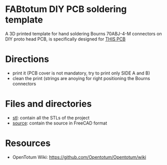 # FABtotum DIY PCB soldering template
A 3D printed template for hand soldering Bourns 70ABJ-4-M connectors on DIY proto head PCB, is specifically designed for [THIS PCB](https://github.com/Opentotum/Opentotum/wiki/DIY_protohead_PCB_based_on_Imarins_DIY_PCB)

# Directions
- print it (PCB cover is not mandatory, try to print only SIDE A and B)
- clean the print (strings are anoying for right positioning the Bourns connectors

# Files and directories

- [stl](../master/stl): contain all the STLs of the project
- [source](../master/source): contain the source in FreeCAD format

# Resources

- OpenTotum Wiki: https://github.com/Opentotum/Opentotum/wiki

